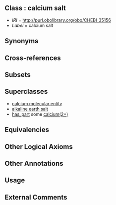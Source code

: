 
## Class : calcium salt

 * *IRI* = http://purl.obolibrary.org/obo/CHEBI_35156
 * *Label* = calcium salt

## Synonyms


## Cross-references


## Subsets


## Superclasses

 * [calcium molecular entity](../../CHEBI/85/CHEBI_22985.md)
 * [alkaline earth salt](../../CHEBI/64/CHEBI_36364.md)
 * [has_part](../../BFO/51/BFO_0000051.md) some [calcium(2+)](../../CHEBI/08/CHEBI_29108.md)

## Equivalencies


## Other Logical Axioms


## Other Annotations


## Usage


## External Comments

